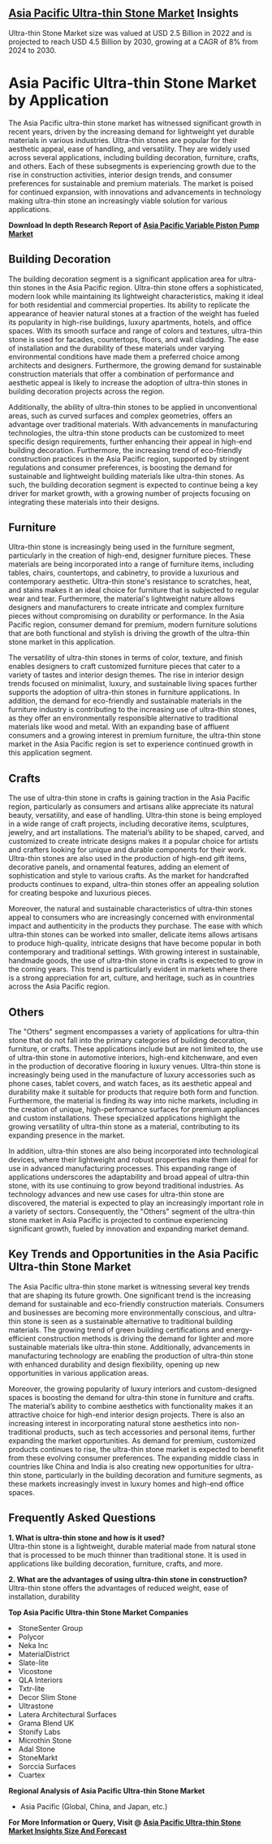 <h2><a href="https://www.verifiedmarketreports.com/download-sample/?rid=243008&amp;utm_source=Github-Feb&amp;utm_medium=219" target="_blank">Asia Pacific Ultra-thin Stone Market</a> Insights</h2><p>Ultra-thin Stone Market size was valued at USD 2.5 Billion in 2022 and is projected to reach USD 4.5 Billion by 2030, growing at a CAGR of 8% from 2024 to 2030.</p><p><h1>Asia Pacific Ultra-thin Stone Market by Application</h1> <p>The Asia Pacific ultra-thin stone market has witnessed significant growth in recent years, driven by the increasing demand for lightweight yet durable materials in various industries. Ultra-thin stones are popular for their aesthetic appeal, ease of handling, and versatility. They are widely used across several applications, including building decoration, furniture, crafts, and others. Each of these subsegments is experiencing growth due to the rise in construction activities, interior design trends, and consumer preferences for sustainable and premium materials. The market is poised for continued expansion, with innovations and advancements in technology making ultra-thin stone an increasingly viable solution for various applications. <strong><p><strong>Download In depth Research Report of <a href="https://www.verifiedmarketreports.com/download-sample/?rid=236118&amp;utm_source=Pulse-Dec&amp;utm_medium=219" target="_blank">Asia Pacific Variable Piston Pump Market</a></strong></p></strong></p> <h2>Building Decoration</h2> <p>The building decoration segment is a significant application area for ultra-thin stones in the Asia Pacific region. Ultra-thin stone offers a sophisticated, modern look while maintaining its lightweight characteristics, making it ideal for both residential and commercial properties. Its ability to replicate the appearance of heavier natural stones at a fraction of the weight has fueled its popularity in high-rise buildings, luxury apartments, hotels, and office spaces. With its smooth surface and range of colors and textures, ultra-thin stone is used for facades, countertops, floors, and wall cladding. The ease of installation and the durability of these materials under varying environmental conditions have made them a preferred choice among architects and designers. Furthermore, the growing demand for sustainable construction materials that offer a combination of performance and aesthetic appeal is likely to increase the adoption of ultra-thin stones in building decoration projects across the region.</p> <p>Additionally, the ability of ultra-thin stones to be applied in unconventional areas, such as curved surfaces and complex geometries, offers an advantage over traditional materials. With advancements in manufacturing technologies, the ultra-thin stone products can be customized to meet specific design requirements, further enhancing their appeal in high-end building decoration. Furthermore, the increasing trend of eco-friendly construction practices in the Asia Pacific region, supported by stringent regulations and consumer preferences, is boosting the demand for sustainable and lightweight building materials like ultra-thin stones. As such, the building decoration segment is expected to continue being a key driver for market growth, with a growing number of projects focusing on integrating these materials into their designs.</p> <h2>Furniture</h2> <p>Ultra-thin stone is increasingly being used in the furniture segment, particularly in the creation of high-end, designer furniture pieces. These materials are being incorporated into a range of furniture items, including tables, chairs, countertops, and cabinetry, to provide a luxurious and contemporary aesthetic. Ultra-thin stone's resistance to scratches, heat, and stains makes it an ideal choice for furniture that is subjected to regular wear and tear. Furthermore, the material's lightweight nature allows designers and manufacturers to create intricate and complex furniture pieces without compromising on durability or performance. In the Asia Pacific region, consumer demand for premium, modern furniture solutions that are both functional and stylish is driving the growth of the ultra-thin stone market in this application.</p> <p>The versatility of ultra-thin stones in terms of color, texture, and finish enables designers to craft customized furniture pieces that cater to a variety of tastes and interior design themes. The rise in interior design trends focused on minimalist, luxury, and sustainable living spaces further supports the adoption of ultra-thin stones in furniture applications. In addition, the demand for eco-friendly and sustainable materials in the furniture industry is contributing to the increasing use of ultra-thin stones, as they offer an environmentally responsible alternative to traditional materials like wood and metal. With an expanding base of affluent consumers and a growing interest in premium furniture, the ultra-thin stone market in the Asia Pacific region is set to experience continued growth in this application segment.</p> <h2>Crafts</h2> <p>The use of ultra-thin stone in crafts is gaining traction in the Asia Pacific region, particularly as consumers and artisans alike appreciate its natural beauty, versatility, and ease of handling. Ultra-thin stone is being employed in a wide range of craft projects, including decorative items, sculptures, jewelry, and art installations. The material’s ability to be shaped, carved, and customized to create intricate designs makes it a popular choice for artists and crafters looking for unique and durable components for their work. Ultra-thin stones are also used in the production of high-end gift items, decorative panels, and ornamental features, adding an element of sophistication and style to various crafts. As the market for handcrafted products continues to expand, ultra-thin stones offer an appealing solution for creating bespoke and luxurious pieces.</p> <p>Moreover, the natural and sustainable characteristics of ultra-thin stones appeal to consumers who are increasingly concerned with environmental impact and authenticity in the products they purchase. The ease with which ultra-thin stones can be worked into smaller, delicate items allows artisans to produce high-quality, intricate designs that have become popular in both contemporary and traditional settings. With growing interest in sustainable, handmade goods, the use of ultra-thin stone in crafts is expected to grow in the coming years. This trend is particularly evident in markets where there is a strong appreciation for art, culture, and heritage, such as in countries across the Asia Pacific region.</p> <h2>Others</h2> <p>The "Others" segment encompasses a variety of applications for ultra-thin stone that do not fall into the primary categories of building decoration, furniture, or crafts. These applications include but are not limited to, the use of ultra-thin stone in automotive interiors, high-end kitchenware, and even in the production of decorative flooring in luxury venues. Ultra-thin stone is increasingly being used in the manufacture of luxury accessories such as phone cases, tablet covers, and watch faces, as its aesthetic appeal and durability make it suitable for products that require both form and function. Furthermore, the material is finding its way into niche markets, including in the creation of unique, high-performance surfaces for premium appliances and custom installations. These specialized applications highlight the growing versatility of ultra-thin stone as a material, contributing to its expanding presence in the market.</p> <p>In addition, ultra-thin stones are also being incorporated into technological devices, where their lightweight and robust properties make them ideal for use in advanced manufacturing processes. This expanding range of applications underscores the adaptability and broad appeal of ultra-thin stone, with its use continuing to grow beyond traditional industries. As technology advances and new use cases for ultra-thin stone are discovered, the material is expected to play an increasingly important role in a variety of sectors. Consequently, the "Others" segment of the ultra-thin stone market in Asia Pacific is projected to continue experiencing significant growth, fueled by innovation and expanding market demand.</p> <h2>Key Trends and Opportunities in the Asia Pacific Ultra-thin Stone Market</h2> <p>The Asia Pacific ultra-thin stone market is witnessing several key trends that are shaping its future growth. One significant trend is the increasing demand for sustainable and eco-friendly construction materials. Consumers and businesses are becoming more environmentally conscious, and ultra-thin stone is seen as a sustainable alternative to traditional building materials. The growing trend of green building certifications and energy-efficient construction methods is driving the demand for lighter and more sustainable materials like ultra-thin stone. Additionally, advancements in manufacturing technology are enabling the production of ultra-thin stone with enhanced durability and design flexibility, opening up new opportunities in various application areas.</p> <p>Moreover, the growing popularity of luxury interiors and custom-designed spaces is boosting the demand for ultra-thin stone in furniture and crafts. The material’s ability to combine aesthetics with functionality makes it an attractive choice for high-end interior design projects. There is also an increasing interest in incorporating natural stone aesthetics into non-traditional products, such as tech accessories and personal items, further expanding the market opportunities. As demand for premium, customized products continues to rise, the ultra-thin stone market is expected to benefit from these evolving consumer preferences. The expanding middle class in countries like China and India is also creating new opportunities for ultra-thin stone, particularly in the building decoration and furniture segments, as these markets increasingly invest in luxury homes and high-end office spaces.</p> <h2>Frequently Asked Questions</h2> <p><strong>1. What is ultra-thin stone and how is it used?</strong><br>Ultra-thin stone is a lightweight, durable material made from natural stone that is processed to be much thinner than traditional stone. It is used in applications like building decoration, furniture, crafts, and more.</p> <p><strong>2. What are the advantages of using ultra-thin stone in construction?</strong><br>Ultra-thin stone offers the advantages of reduced weight, ease of installation, durability</p><p><strong>Top Asia Pacific Ultra-thin Stone Market Companies</strong></p><div data-test-id=""><p><li>StoneSenter Group</li><li> Polycor</li><li> Neka Inc</li><li> MaterialDistrict</li><li> Slate-lite</li><li> Vicostone</li><li> QLA Interiors</li><li> Txtr-lite</li><li> Decor Slim Stone</li><li> Ultrastone</li><li> Latera Architectural Surfaces</li><li> Grama Blend UK</li><li> Stonify Labs</li><li> Microthin Stone</li><li> Adal Stone</li><li> StoneMarkt</li><li> Sorccia Surfaces</li><li> Cuartex</li></p><div><strong>Regional Analysis of&nbsp;Asia Pacific Ultra-thin Stone Market</strong></div><ul><li dir="ltr"><p dir="ltr">Asia Pacific (Global, China, and Japan, etc.)</p></li></ul><p><strong>For More Information or Query, Visit @&nbsp;</strong><strong><a href="https://www.verifiedmarketreports.com/product/ultra-thin-stone-market/?utm_source=Github-Feb&amp;utm_medium=219" target="_blank">Asia Pacific Ultra-thin Stone Market Insights Size And Forecast</a></strong></p></div><h2>&nbsp;</h2><div data-test-id="">&nbsp;</div>

